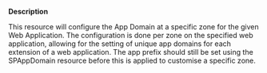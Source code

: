 **Description**

This resource will configure the App Domain at a specific zone for the given Web 
Application. The configuration is done per zone on the specified web application, 
allowing for the setting of unique app domains for each extension of a web 
application. The app prefix should still be set using the SPAppDomain resource 
before this is applied to customise a specific zone. 
